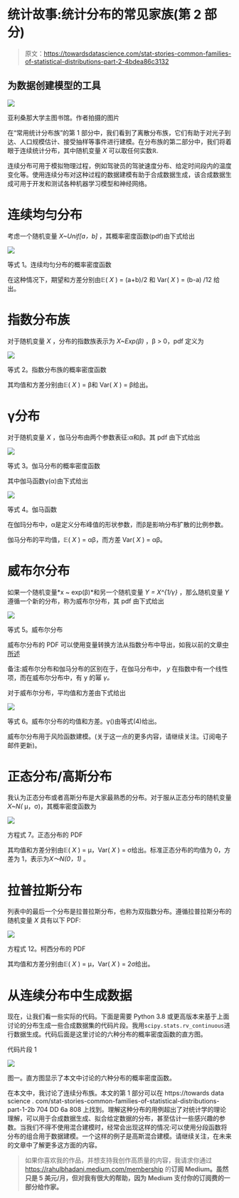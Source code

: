 # 统计故事:统计分布的常见家族(第 2 部分)

> 原文：<https://towardsdatascience.com/stat-stories-common-families-of-statistical-distributions-part-2-4bdea86c3132>

## 为数据创建模型的工具

![](img/5de3a26cc5fbdf512d3b0b1ea43d204e.png)

亚利桑那大学主图书馆。作者拍摄的图片

在“常用统计分布族”的第 1 部分中，我们看到了离散分布族，它们有助于对光子到达、人口规模估计、接受抽样等事件进行建模。在分布族的第二部分中，我们将着眼于连续统计分布，其中随机变量 *X* 可以取任何实数ℝ.

连续分布可用于模拟物理过程，例如驾驶员的驾驶速度分布、给定时间段内的温度变化等。使用连续分布对这种过程的数据建模有助于合成数据生成，该合成数据生成可用于开发和测试各种机器学习模型和神经网络。

# 连续均匀分布

考虑一个随机变量 *X~Unif[a，b]* ，其概率密度函数(pdf)由下式给出

![](img/6bb8c0519bee7fbe8714335c78f43552.png)

等式 1。连续均匀分布的概率密度函数

在这种情况下，期望和方差分别由𝔼( *X* ) = (a+b)/2 和 Var( *X* ) = (b-a) /12 给出。

# 指数分布族

对于随机变量 *X* ，分布的指数族表示为 *X~Exp(β)* ，β > 0，pdf 定义为

![](img/d450ce6082c653a04af9d5f03728cdd0.png)

等式 2。指数分布族的概率密度函数

其均值和方差分别由𝔼( *X* ) = β和 Var( *X* ) = β给出。

# γ分布

对于随机变量 *X* ，伽马分布由两个参数表征:α和β。其 pdf 由下式给出

![](img/53b5eed256ef40f07c65f89c7479bebb.png)

等式 3。伽马分布的概率密度函数

其中伽马函数γ(α)由下式给出

![](img/0d0b9dd3077180f88a9136299f6a436f.png)

等式 4。伽马函数

在伽玛分布中，α是定义分布峰值的形状参数，而β是影响分布扩散的比例参数。

伽马分布的平均值，𝔼( *X* ) = αβ，而方差 Var( *X* ) = αβ。

# 威布尔分布

如果一个随机变量*x ~ exp(β)*和另一个随机变量 *Y = X^{1/γ}* ，那么随机变量 *Y* 遵循一个新的分布，称为威布尔分布，其 pdf 由下式给出

![](img/38e4891ad4007a405a1a156b115967f9.png)

等式 5。威布尔分布

威布尔分布的 PDF 可以使用变量转换方法从指数分布中导出，如我以前的文章[中所述](/stat-stories-variable-transformation-to-generate-new-distributions-d4607cb32c30)

[](/stat-stories-variable-transformation-to-generate-new-distributions-d4607cb32c30)  

备注:威布尔分布和伽马分布的区别在于，在伽马分布中， *y* 在指数中有一个线性项，而在威布尔分布中，有 y 的幂 *γ。*

对于威布尔分布，平均值和方差由下式给出

![](img/9977a5b43f7eb845d542aa99339875dd.png)

等式 6。威布尔分布的均值和方差。γ()由等式(4)给出。

威布尔分布用于风险函数建模。(关于这一点的更多内容，请继续关注。订阅电子邮件更新)。

# 正态分布/高斯分布

我认为正态分布或者高斯分布是大家最熟悉的分布。对于服从正态分布的随机变量 *X~N(* μ，σ)，其概率密度函数为

![](img/0ba7a67ae5756cdd21ea08ff0593808f.png)

方程式 7。正态分布的 PDF

其均值和方差分别由𝔼( *X* ) = μ，Var( *X* ) = σ给出。标准正态分布的均值为 0，方差为 1，表示为*X～N(0，1)* 。

# 拉普拉斯分布

列表中的最后一个分布是拉普拉斯分布，也称为双指数分布。遵循拉普拉斯分布的随机变量 *X* 具有以下 PDF:

![](img/93a632af14b856c2f4cc0984b0c9e3f9.png)

方程式 12。柯西分布的 PDF

其均值和方差分别由𝔼( *X* ) = μ，Var( *X* ) = 2σ给出。

# 从连续分布中生成数据

现在，让我们看一些实际的代码。下面是需要 Python 3.8 或更高版本来基于上面讨论的分布生成一些合成数据集的代码片段。我用`scipy.stats.rv_continuous`进行数据生成。代码后面是这里讨论的六种分布的概率密度函数的直方图。

代码片段 1

![](img/b052676836644d2bfafbf425d6f75b0c.png)

图一。直方图显示了本文中讨论的六种分布的概率密度函数。

在本文中，我讨论了连续分布族。本文的第 1 部分可以在 https://towards data science . com/stat-stories-common-families-of-statistical-distributions-part-1-2b 704 DD 6a 808 上找到。理解这种分布的用例超出了对统计学的理论理解，可以用于合成数据生成、拟合给定数据的分布，甚至估计一些感兴趣的参数。当我们不得不使用混合建模时，经常会出现这样的情况:可以使用分段函数将分布的组合用于数据建模。一个这样的例子是高斯混合建模。请继续关注，在未来的文章中了解更多这方面的内容。

> 如果你喜欢我的作品，并想支持我创作高质量的内容，我请求你通过 https://rahulbhadani.medium.com/membership 的[](https://rahulbhadani.medium.com/membership)**订阅 Medium。虽然只是 5 美元/月，但对我有很大的帮助，因为 Medium 支付你的订阅费的一部分给作家。**